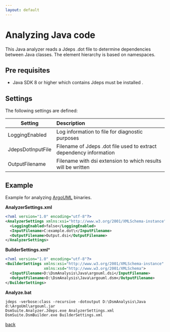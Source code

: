 ```yaml
---
layout: default
---
```


# Analyzing Java code

This Java analyzer reads a Jdeps .dot file to determine dependencies between Java classes.
The element hierarchy is based on namespaces.

## Pre requisites
* Java SDK 8 or higher which contains Jdeps must be installed .

## Settings

The following settings are defined:

| Setting           | Description                                                        | 
| ------------------|:-------------------------------------------------------------------|
| LoggingEnabled    | Log information to file for diagnostic purposes                    |
| JdepsDotInputFile | Filename of Jdeps .dot file used to extract dependency information |
| OutputFilename    | Filename with dsi extension to which results will be written       |     

## Example

Example for analyzing [ArgoUML](http://argouml.tigris.org/) binaries.

**AnalyzerSettings.xml**

```xml
<?xml version="1.0" encoding="utf-8"?>
<AnalyzerSettings xmlns:xsi="http://www.w3.org/2001/XMLSchema-instance" xmlns:xsd="http://www.w3.org/2001/XMLSchema">
  <LoggingEnabled>false</LoggingEnabled>
  <InputFilename>C:example.dot\</InputFilename>
  <OutputFilename>Output.dsi</OutputFilename>
</AnalyzerSettings>
```

**BuilderSettings.xml***

```xml
<?xml version="1.0" encoding="utf-8"?>
<BuilderSettings xmlns:xsi="http://www.w3.org/2001/XMLSchema-instance" 
                 xmlns:xsd="http://www.w3.org/2001/XMLSchema">
  <InputFilename>D:\DsmAnalysis\Java\argouml.dsi</InputFilename>
  <OutputFilename>D:\DsmAnalysis\Java\argouml.dsm</OutputFilename>
</BuilderSettings>
```

**Analyze.bat**

```
jdeps -verbose:class -recursive -dotoutput D:\DsmAnalysis\Java d:\ArgoUml\argouml.jar 
DsmSuite.Analyzer.Jdeps.exe AnalyzerSettings.xml
DsmSuite.DsmBuilder.exe BuilderSettings.xml
```

[back](user_guide)
